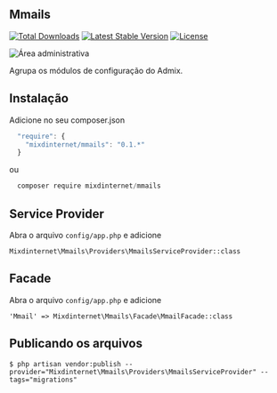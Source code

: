 ## Mmails

[![Total Downloads](https://poser.pugx.org/mixdinternet/mmails/d/total.svg)](https://packagist.org/packages/mixdinternet/mmails)
[![Latest Stable Version](https://poser.pugx.org/mixdinternet/mmails/v/stable.svg)](https://packagist.org/packages/mixdinternet/mmails)
[![License](https://poser.pugx.org/mixdinternet/mmails/license.svg)](https://packagist.org/packages/mixdinternet/mmails)

![Área administrativa](http://mixd.com.br/github/bcc28579938d4ddbeefcff289b456319.png "Área administrativa")

Agrupa os módulos de configuração do Admix.

## Instalação

Adicione no seu composer.json

```js
  "require": {
    "mixdinternet/mmails": "0.1.*"
  }
```

ou

```js
  composer require mixdinternet/mmails
```

## Service Provider

Abra o arquivo `config/app.php` e adicione

`Mixdinternet\Mmails\Providers\MmailsServiceProvider::class`

## Facade

Abra o arquivo `config/app.php` e adicione

`'Mmail' => Mixdinternet\Mmails\Facade\MmailFacade::class`

## Publicando os arquivos

```
$ php artisan vendor:publish --provider="Mixdinternet\Mmails\Providers\MmailsServiceProvider" --tags="migrations"
```

